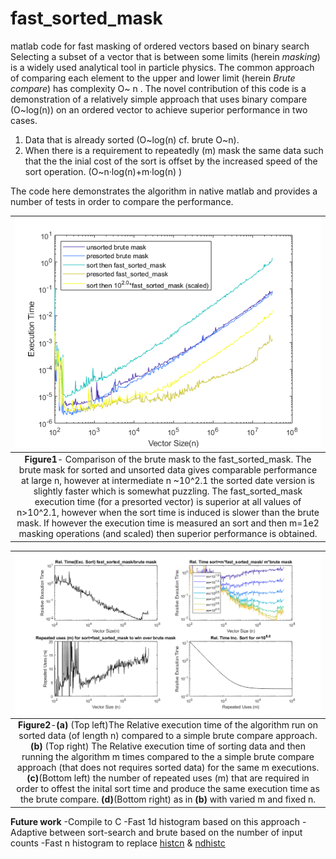 # fast_sorted_mask
matlab code for fast masking of ordered vectors based on binary search
Selecting a subset of a vector that is between some limits (herein *masking*) is a widely used analytical tool in particle physics. The common approach of comparing each element to the upper and lower limit  (herein *Brute compare*) has complexity O\~ n . The novel contribution of this code is a demonstration of a relatively simple approach that uses binary compare (O\~log(n)) on an ordered vector to achieve superior performance in two cases. 
1. Data that is already sorted (O\~log(n) cf. brute O\~n).
2. When there is a requirement to repeatedly (m) mask the same data such that the the inial cost of the sort is offset by the increased speed of the sort operation. (O\~n·log(n)+m·log(n) )

The code here demonstrates the algorithm in native matlab and provides a number of tests in order to compare the performance.

| ![A comparison of various masking approaches](fig1.png "Fig1") | 
|:--:| 
 **Figure1**- Comparison of the brute mask to the fast_sorted_mask. The brute mask for sorted and unsorted data gives comparable performance at large n, however at intermediate n \~10^2.1 the sorted date version is slightly faster which is somewhat puzzling. The fast_sorted_mask execution time (for a presorted vector) is superior at all values of n>10^2.1, however when the sort time is induced is slower than the brute mask. If however the execution time is measured an sort and then m=1e2 masking operations (and scaled) then superior performance is obtained.  |



| ![A comparison of various masking approaches](fig2.png "Fig2") | 
|:--:| 
| **Figure2**-**(a)** (Top left)The Relative execution time of the algorithm run on sorted data (of length n) compared to a simple brute compare approach.**(b)** (Top right) The Relative execution time of sorting data and then running the algorithm m times compared to the a simple brute compare approach (that does not requires sorted data) for the same m executions.**(c)**(Bottom left) the number of repeated uses (m) that are required in order to offest the inital sort time and produce the same execution time as the brute compare. **(d)**(Bottom right) as in **(b)** with varied m and fixed n.  |


**Future work**
-Compile to C
-Fast 1d histogram based on this approach
 -Adaptive between sort-search and brute based on the number of input counts
-Fast n histogram to replace [histcn](https://au.mathworks.com/matlabcentral/fileexchange/23897-n-dimensional-histogram?focused=5198474&tab=function) & [ndhistc](https://au.mathworks.com/matlabcentral/fileexchange/3957-ndhistc)
  
